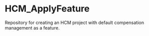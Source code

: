# HCM_ApplyFeature
Repository for creating an HCM project with default compensation management as a feature.
